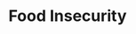 ---
schema: openRaleigh
title: Food Insecurity
organization: Open Raleigh Brigade
notes: Data Relating Food Insecurity
resources:
  - name: Summer Feeding Sites (s3 open-nc-data-portal)
    url: >-
      https://s3.us-east-2.amazonaws.com/open-nc-data-portal/summerfeeding-geocode-census.csv
    storageKey: ''
    storageBucket: ''
    format: csv
  - name: Winter Feeding Sites (local)
    url: 'http://127.0.0.1:8080/winterfeeding-geocode-census.csv'
    storageKey: ''
    storageBucket: ''
    format: csv
  - name: Fall Feeding Sites (s3 or-dp-public-test-cwh)
    url: >-
      https://s3.amazonaws.com/or-dp-public-test-cwh/TechCrunchcontinentalUSA.csv
    storageKey: ''
    storageBucket: ''
    format: csv
  - name: asdfddfdf
    url: ''
    storageKey: x.txt_sncwh_Glt4QacBh
    storageBucket: ''
    format: txt
license: 'https://creativecommons.org/licenses/by-sa/4.0/'
category:
  - Food
maintainer: Chris Mathews
maintainer_email: christhedba@gmail.com
---